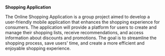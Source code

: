 **Shopping Application**

The Online Shopping Application is a group project aimed to develop a user-friendly mobile application that enhances the shopping experience for consumers. 
The application will provide a platform for users to create and manage their shopping lists, receive recommendations, and access information about discounts 
and promotions. The goal is to streamline the shopping process, save users' time, and create a more efficient and enjoyable shopping experience.



